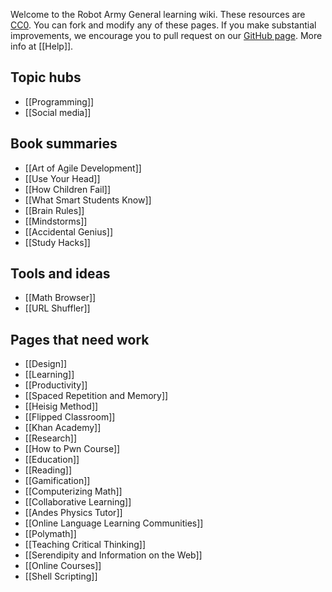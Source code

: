 Welcome to the Robot Army General learning wiki. These resources are [CC0](http://creativecommons.org/publicdomain/zero/1.0/). You can fork and modify any of these pages. If you make substantial improvements, we encourage you to pull request on our [GitHub page](https://github.com/robotarmygeneral/wiki). More info at [[Help]].

## Topic hubs

* [[Programming]]
* [[Social media]]

## Book summaries

* [[Art of Agile Development]]
* [[Use Your Head]]
* [[How Children Fail]]
* [[What Smart Students Know]]
* [[Brain Rules]]
* [[Mindstorms]]
* [[Accidental Genius]]
* [[Study Hacks]]

## Tools and ideas

* [[Math Browser]]
* [[URL Shuffler]]

## Pages that need work

* [[Design]]
* [[Learning]]
* [[Productivity]]
* [[Spaced Repetition and Memory]]
* [[Heisig Method]]
* [[Flipped Classroom]]
* [[Khan Academy]]
* [[Research]]
* [[How to Pwn Course]]
* [[Education]]
* [[Reading]]
* [[Gamification]]
* [[Computerizing Math]]
* [[Collaborative Learning]]
* [[Andes Physics Tutor]]
* [[Online Language Learning Communities]]
* [[Polymath]]
* [[Teaching Critical Thinking]]
* [[Serendipity and Information on the Web]]
* [[Online Courses]]
* [[Shell Scripting]]

